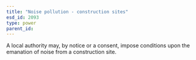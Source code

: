 ```yaml
---
title: "Noise pollution - construction sites"
esd_id: 2093
type: power
parent_id:  
---
```


A local authority may, by notice or a consent, impose conditions upon the emanation of noise from a construction site.

